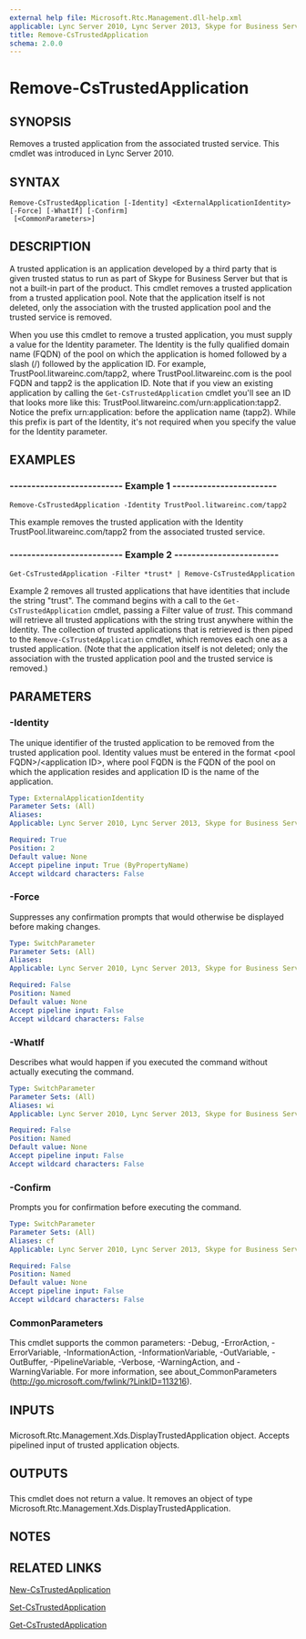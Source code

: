 ```yaml
---
external help file: Microsoft.Rtc.Management.dll-help.xml
applicable: Lync Server 2010, Lync Server 2013, Skype for Business Server 2015, Skype for Business Server 2019
title: Remove-CsTrustedApplication
schema: 2.0.0
---
```


# Remove-CsTrustedApplication

## SYNOPSIS
Removes a trusted application from the associated trusted service.
This cmdlet was introduced in Lync Server 2010.


## SYNTAX

```
Remove-CsTrustedApplication [-Identity] <ExternalApplicationIdentity> [-Force] [-WhatIf] [-Confirm]
 [<CommonParameters>]
```

## DESCRIPTION
A trusted application is an application developed by a third party that is given trusted status to run as part of Skype for Business Server but that is not a built-in part of the product.
This cmdlet removes a trusted application from a trusted application pool.
Note that the application itself is not deleted, only the association with the trusted application pool and the trusted service is removed.

When you use this cmdlet to remove a trusted application, you must supply a value for the Identity parameter.
The Identity is the fully qualified domain name (FQDN) of the pool on which the application is homed followed by a slash (/) followed by the application ID.
For example, TrustPool.litwareinc.com/tapp2, where TrustPool.litwareinc.com is the pool FQDN and tapp2 is the application ID.
Note that if you view an existing application by calling the `Get-CsTrustedApplication` cmdlet you'll see an ID that looks more like this: TrustPool.litwareinc.com/urn:application:tapp2.
Notice the prefix urn:application: before the application name (tapp2).
While this prefix is part of the Identity, it's not required when you specify the value for the Identity parameter.


## EXAMPLES

### -------------------------- Example 1 ------------------------
```
Remove-CsTrustedApplication -Identity TrustPool.litwareinc.com/tapp2
```

This example removes the trusted application with the Identity TrustPool.litwareinc.com/tapp2 from the associated trusted service.


### -------------------------- Example 2 ------------------------
```
Get-CsTrustedApplication -Filter *trust* | Remove-CsTrustedApplication
```

Example 2 removes all trusted applications that have identities that include the string "trust".
The command begins with a call to the `Get-CsTrustedApplication` cmdlet, passing a Filter value of *trust*.
This command will retrieve all trusted applications with the string trust anywhere within the Identity.
The collection of trusted applications that is retrieved is then piped to the `Remove-CsTrustedApplication` cmdlet, which removes each one as a trusted application.
(Note that the application itself is not deleted; only the association with the trusted application pool and the trusted service is removed.)


## PARAMETERS

### -Identity
The unique identifier of the trusted application to be removed from the trusted application pool.
Identity values must be entered in the format \<pool FQDN\>/\<application ID\>, where pool FQDN is the FQDN of the pool on which the application resides and application ID is the name of the application.

```yaml
Type: ExternalApplicationIdentity
Parameter Sets: (All)
Aliases: 
Applicable: Lync Server 2010, Lync Server 2013, Skype for Business Server 2015, Skype for Business Server 2019

Required: True
Position: 2
Default value: None
Accept pipeline input: True (ByPropertyName)
Accept wildcard characters: False
```

### -Force
Suppresses any confirmation prompts that would otherwise be displayed before making changes.

```yaml
Type: SwitchParameter
Parameter Sets: (All)
Aliases: 
Applicable: Lync Server 2010, Lync Server 2013, Skype for Business Server 2015, Skype for Business Server 2019

Required: False
Position: Named
Default value: None
Accept pipeline input: False
Accept wildcard characters: False
```

### -WhatIf
Describes what would happen if you executed the command without actually executing the command.

```yaml
Type: SwitchParameter
Parameter Sets: (All)
Aliases: wi
Applicable: Lync Server 2010, Lync Server 2013, Skype for Business Server 2015, Skype for Business Server 2019

Required: False
Position: Named
Default value: None
Accept pipeline input: False
Accept wildcard characters: False
```

### -Confirm
Prompts you for confirmation before executing the command.

```yaml
Type: SwitchParameter
Parameter Sets: (All)
Aliases: cf
Applicable: Lync Server 2010, Lync Server 2013, Skype for Business Server 2015, Skype for Business Server 2019

Required: False
Position: Named
Default value: None
Accept pipeline input: False
Accept wildcard characters: False
```

### CommonParameters
This cmdlet supports the common parameters: -Debug, -ErrorAction, -ErrorVariable, -InformationAction, -InformationVariable, -OutVariable, -OutBuffer, -PipelineVariable, -Verbose, -WarningAction, and -WarningVariable. For more information, see about_CommonParameters (http://go.microsoft.com/fwlink/?LinkID=113216).

## INPUTS

###  
Microsoft.Rtc.Management.Xds.DisplayTrustedApplication object.
Accepts pipelined input of trusted application objects.

## OUTPUTS

###  
This cmdlet does not return a value.
It removes an object of type Microsoft.Rtc.Management.Xds.DisplayTrustedApplication.

## NOTES

## RELATED LINKS

[New-CsTrustedApplication](New-CsTrustedApplication.md)

[Set-CsTrustedApplication](Set-CsTrustedApplication.md)

[Get-CsTrustedApplication](Get-CsTrustedApplication.md)

